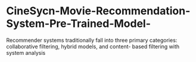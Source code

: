 # CineSycn-Movie-Recommendation-System-Pre-Trained-Model-
Recommender systems traditionally fall into three primary categories: collaborative filtering, hybrid models, and content- based filtering with system analysis
